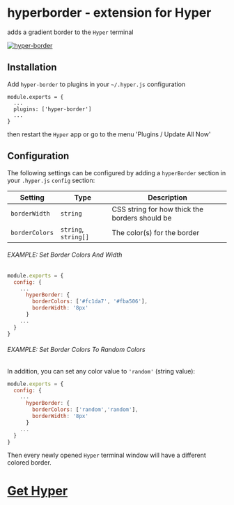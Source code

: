 # hyperborder - extension for Hyper
adds a gradient border to the `Hyper` terminal

[![hyper-border](https://raw.githubusercontent.com/lacymorrow/hyper-border/master/screenshot.png)](https://github.com/lacymorrow/hyper-border)

## Installation

Add `hyper-border` to plugins in your `~/.hyper.js` configuration

````
module.exports = {
  ...
  plugins: ['hyper-border']
  ...
}
````

then restart the `Hyper` app or go to the menu 'Plugins / Update All Now'

## Configuration

The following settings can be configured by adding a `hyperBorder` section in your `.hyper.js` `config` section:

| Setting              | Type                 | Description                                            |
|----------------------|----------------------|--------------------------------------------------------|
| `borderWidth`        | `string`             | CSS string for how thick the borders should be         |
| `borderColors`       | `string`, `string[]` | The color(s) for the border                            |

###### EXAMPLE: Set Border Colors And Width

```javascript
module.exports = {
  config: {
    ...
      hyperBorder: {
        borderColors: ['#fc1da7', '#fba506'],
        borderWidth: '8px'
      }
    ...
  }
}
```

###### EXAMPLE: Set Border Colors To Random Colors

In addition, you can set any color value to `'random'` (string value):

```javascript
module.exports = {
  config: {
    ...
      hyperBorder: {
        borderColors: ['random','random'],
        borderWidth: '8px'
      }
    ...
  }
}
```

Then every newly opened `Hyper` terminal window will have a different colored border.

# [Get Hyper](https://hyper.is/)